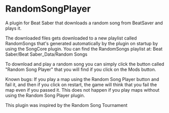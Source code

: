 # RandomSongPlayer
A plugin for Beat Saber that downloads a random song from BeatSaver and plays it.

The downloaded files gets downloaded to a new playlist called RandomSongs that's generated automatically by the plugin on startup by using the SongCore plugin. You can find the RandomSongs playlist at: Beat Saber/Beat Saber_Data/Random Songs

To download and play a random song you can simply click the button called "Random Song Player" that you will find if you click on the Mods button.

Known bugs: If you play a map using the Random Song Player button and fail it, and then if you click on restart, the game will think that you fail the map even if you passed it. This does not happen if you play maps without using the Random Song Player plugin.

This plugin was inspired by the Random Song Tournament
